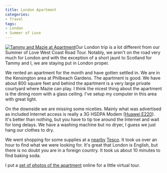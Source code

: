 ```yaml
---
title: London Apartment
categories:
- Travel
tags:
- London
- Summer of Love
---
```


[![Tammy and Mazie at Apartment](http://farm4.static.flickr.com/3140/2780710881_62bfb8af39_m.jpg)](http://www.flickr.com/photos/46408384@N00/2780710881)Our London trip is a lot different from our Summer of Love West Coast Road Tour. Notably, we aren't on the road very much for London and with the exception of a short jaunt to Scotland for Tammy and I, we are staying put in London proper.

We rented an apartment for the month and have gotten settled in. We are in the Kensington area at Philbeach Gardens. The apartment is good. We have about 800 square feet and behind the apartment is a very large private courtyard where Mazie can play. I think the nicest thing about the apartment is the dining room with a glass ceiling. I've setup my computer in this area with great light.

On the downside we are missing some niceties. Mainly what was advertised as included Internet access is really a 3G HSDPA Modem ([Huawei E220](http://en.wikipedia.org/wiki/Huawei_E220)). It's better than nothing, but you have to tip toe around the Internet and wait for long delays. We have a washing machine but no dryer, I guess we just hang our clothes to dry.

We went shopping for some supplies at a [nearby](http://www.qype.co.uk/place/63913-Tesco-Stores-London) [Tesco](http://www.tesco.com/). It took us over an hour to find what we were looking for. It's great that London is English, but there is no doubt you are in a foreign country. It took us about 10 minutes to find baking soda.

I put a [set of photos of the apartment](http://flickr.com/photos/jthingelstad/sets/72157606854297279/) online for a little virtual tour.
  

